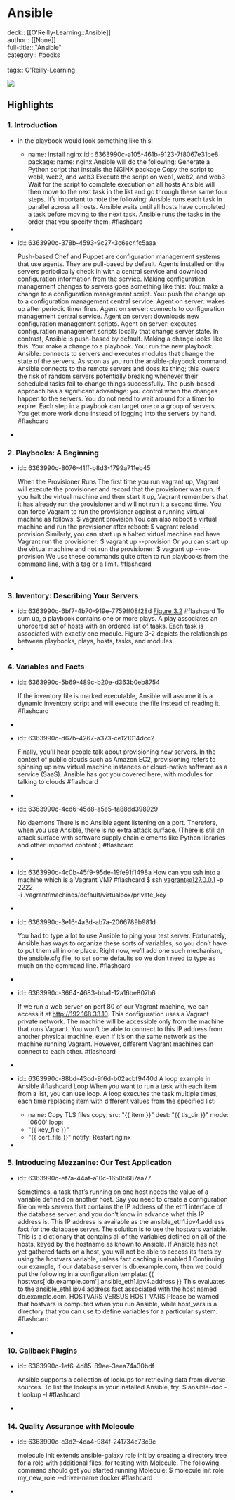 # Ansible

deck:: [[O'Reilly-Learning::Ansible]]\
author:: [[None]]\
full-title:: "Ansible"\
category:: #books\
\
tags:: O'Reilly-Learning  

![](https://learning.oreilly.com/covers/9781098109141/)
## Highlights
### 1. Introduction
- in the playbook would look something like this:
	- name: Install nginx
	  id:: 6363990c-a105-461b-9123-7f8067e31be8
	       package:
	       name: nginx
	       Ansible will do the following:
	       Generate a Python script that installs the NGINX package
	       Copy the script to web1, web2, and web3
	       Execute the script on web1, web2, and web3
	       Wait for the script to complete execution on all hosts
	       Ansible will then move to the next task in the list and go through these same four steps.
	       It’s important to note the following:
	       Ansible runs each task in parallel across all hosts.
	       Ansible waits until all hosts have completed a task before moving to the next task.
	       Ansible runs the tasks in the order that you specify them. #flashcard
-
- id:: 6363990c-378b-4593-9c27-3c6ec4fc5aaa
  
  Push-based
     Chef and Puppet are configuration management systems that use agents. They are pull-based by default. Agents installed on the servers periodically check in with a central service and download configuration information from the service. Making configuration management changes to servers goes something like this:
     You: make a change to a configuration management script.
     You: push the change up to a configuration management central service.
     Agent on server: wakes up after periodic timer fires.
     Agent on server: connects to configuration management central service.
     Agent on server: downloads new configuration management scripts.
     Agent on server: executes configuration management scripts locally that change server state.
     In contrast, Ansible is push-based by default. Making a change looks like this:
     You: make a change to a playbook.
     You: run the new playbook.
     Ansible: connects to servers and executes modules that change the state of the servers.
     As soon as you run the ansible-playbook command, Ansible connects to the remote servers and does its thing; this lowers the risk of random servers potentially breaking whenever their scheduled tasks fail to change things successfully. The push-based approach has a significant advantage: you control when the changes happen to the servers. You do not need to wait around for a timer to expire. Each step in a playbook can target one or a group of servers. You get more work done instead of logging into the servers by hand. #flashcard
-
### 2. Playbooks: A Beginning
- id:: 6363990c-8076-41ff-b8d3-1799a711eb45
  
  When the Provisioner Runs
     The first time you run vagrant up, Vagrant will execute the provisioner and record that the provisioner was run. If you halt the virtual machine and then start it up, Vagrant remembers that it has already run the provisioner and will not run it a second time.
     You can force Vagrant to run the provisioner against a running virtual machine as follows:
     $ vagrant provision
     You can also reboot a virtual machine and run the provisioner after reboot:
     $ vagrant reload --provision
     Similarly, you can start up a halted virtual machine and have Vagrant run the provisioner:
     $ vagrant up --provision
     Or you can start up the virtual machine and not run the provisioner:
     $ vagrant up --no-provision
     We use these commands quite often to run playbooks from the command line, with a tag or a limit. #flashcard
-
### 3. Inventory: Describing Your Servers
- id:: 6363990c-6bf7-4b70-919e-7759ff08f28d
   [Figure 3.2](https://learning.oreilly.com/api/v2/epubs/urn:orm:book:9781098109141/files/assets/aur3_0302.png) #flashcard 
    To sum up, a playbook contains one or more plays. A play associates an unordered set of hosts with an ordered list of tasks. Each task is associated with exactly one module. Figure 3-2 depicts the relationships between playbooks, plays, hosts, tasks, and modules.
-
### 4. Variables and Facts
- id:: 6363990c-5b69-489c-b20e-d363b0eb8754
  
  If the inventory file is marked executable, Ansible will assume it is a dynamic inventory script and will execute the file instead of reading it. #flashcard
-
- id:: 6363990c-d67b-4267-a373-ce121014dcc2
  
  Finally, you’ll hear people talk about provisioning new servers. In the context of public clouds such as Amazon EC2, provisioning refers to spinning up new virtual machine instances or cloud-native software as a service (SaaS). Ansible has got you covered here, with modules for talking to clouds #flashcard
-
- id:: 6363990c-4cd6-45d8-a5e5-fa88dd398929
  
  No daemons
     There is no Ansible agent listening on a port. Therefore, when you use Ansible, there is no extra attack surface. (There is still an attack surface with software supply chain elements like Python libraries and other imported content.) #flashcard
-
- id:: 6363990c-4c0b-45f9-95de-19fe91f1498a
   How can you ssh into a machine which is a Vagrant VM? #flashcard 
    $ ssh vagrant@127.0.0.1 -p 2222 \
     -i .vagrant/machines/default/virtualbox/private_key
-
- id:: 6363990c-3e16-4a3d-ab7a-2066789b981d
  
  You had to type a lot to use Ansible to ping your test server. Fortunately, Ansible has ways to organize these sorts of variables, so you don’t have to put them all in one place. Right now, we’ll add one such mechanism, the ansible.cfg file, to set some defaults so we don’t need to type as much on the command line. #flashcard
-
- id:: 6363990c-3664-4683-bba1-12a16be807b6
  
  If we run a web server on port 80 of our Vagrant machine, we can access it at http://192.168.33.10.
     This configuration uses a Vagrant private network. The machine will be accessible only from the machine that runs Vagrant. You won’t be able to connect to this IP address from another physical machine, even if it’s on the same network as the machine running Vagrant. However, different Vagrant machines can connect to each other. #flashcard
-
- id:: 6363990c-88bd-43cd-9f6d-b02acbf9440d
   A loop example in Ansible #flashcard 
    Loop
     When you want to run a task with each item from a list, you can use loop. A loop executes the task multiple times, each time replacing item with different values from the specified list:
	- name: Copy TLS files
	       copy:
	       src: "{{ item }}"
	       dest: "{{ tls_dir }}"
	       mode: '0600'
	       loop:
	- "{{ key_file }}"
	- "{{ cert_file }}"
	       notify: Restart nginx
-
### 5. Introducing Mezzanine: Our Test Application
- id:: 6363990c-ef7a-44af-a10c-16505687aa77
  
  Sometimes, a task that’s running on one host needs the value of a variable defined on another host. Say you need to create a configuration file on web servers that contains the IP address of the eth1 interface of the database server, and you don’t know in advance what this IP address is. This IP address is available as the ansible_eth1.ipv4.address fact for the database server.
     The solution is to use the hostvars variable. This is a dictionary that contains all of the variables defined on all of the hosts, keyed by the hostname as known to Ansible. If Ansible has not yet gathered facts on a host, you will not be able to access its facts by using the hostvars variable, unless fact caching is enabled.1
     Continuing our example, if our database server is db.example.com, then we could put the following in a configuration template:
     {{ hostvars['db.example.com'].ansible_eth1.ipv4.address }}
     This evaluates to the ansible_eth1.ipv4.address fact associated with the host named db.example.com.
     HOSTVARS VERSUS HOST_VARS
     Please be warned that hostvars is computed when you run Ansible, while host_vars is a directory that you can use to define variables for a particular system. #flashcard
-
### 10. Callback Plugins
- id:: 6363990c-1ef6-4d85-89ee-3eea74a30bdf
  
  Ansible supports a collection of lookups for retrieving data from diverse sources. To list the lookups in your installed Ansible, try:
     $ ansible-doc -t lookup -l #flashcard
-
### 14. Quality Assurance with Molecule
- id:: 6363990c-c3d2-4da4-984f-241734c73c9c
  
  molecule init extends ansible-galaxy role init by creating a directory tree for a role with additional files, for testing with Molecule. The following command should get you started running Molecule:
     $ molecule init role my_new_role --driver-name docker #flashcard
-